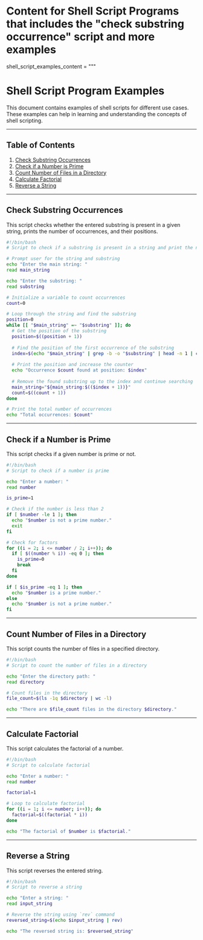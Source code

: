 # Content for Shell Script Programs that includes the "check substring occurrence" script and more examples

shell_script_examples_content = """
# Shell Script Program Examples

This document contains examples of shell scripts for different use cases. These examples can help in learning and understanding the concepts of shell scripting.

---

## Table of Contents

1. [Check Substring Occurrences](#check-substring-occurrences)
2. [Check if a Number is Prime](#check-if-a-number-is-prime)
3. [Count Number of Files in a Directory](#count-number-of-files-in-a-directory)
4. [Calculate Factorial](#calculate-factorial)
5. [Reverse a String](#reverse-a-string)

---

## Check Substring Occurrences

This script checks whether the entered substring is present in a given string, prints the number of occurrences, and their positions.

```bash
#!/bin/bash
# Script to check if a substring is present in a string and print the number of occurrences and their positions.

# Prompt user for the string and substring
echo "Enter the main string: "
read main_string

echo "Enter the substring: "
read substring

# Initialize a variable to count occurrences
count=0

# Loop through the string and find the substring
position=0
while [[ "$main_string" =~ "$substring" ]]; do
  # Get the position of the substring
  position=$((position + 1))
  
  # Find the position of the first occurrence of the substring
  index=$(echo "$main_string" | grep -b -o "$substring" | head -n 1 | cut -d: -f1)
  
  # Print the position and increase the counter
  echo "Occurrence $count found at position: $index"
  
  # Remove the found substring up to the index and continue searching
  main_string="${main_string:$(($index + 1))}"
  count=$((count + 1))
done

# Print the total number of occurrences
echo "Total occurrences: $count"
```

---

## Check if a Number is Prime
This script checks if a given number is prime or not.
```bash
#!/bin/bash
# Script to check if a number is prime

echo "Enter a number: "
read number

is_prime=1

# Check if the number is less than 2
if [ $number -le 1 ]; then
  echo "$number is not a prime number."
  exit
fi

# Check for factors
for ((i = 2; i <= number / 2; i++)); do
  if [ $((number % i)) -eq 0 ]; then
    is_prime=0
    break
  fi
done

if [ $is_prime -eq 1 ]; then
  echo "$number is a prime number."
else
  echo "$number is not a prime number."
fi
```

---

## Count Number of Files in a Directory
This script counts the number of files in a specified directory.
```bash
#!/bin/bash
# Script to count the number of files in a directory

echo "Enter the directory path: "
read directory

# Count files in the directory
file_count=$(ls -1q $directory | wc -l)

echo "There are $file_count files in the directory $directory."
```

---

## Calculate Factorial
This script calculates the factorial of a number.
```bash
#!/bin/bash
# Script to calculate factorial

echo "Enter a number: "
read number

factorial=1

# Loop to calculate factorial
for ((i = 1; i <= number; i++)); do
  factorial=$((factorial * i))
done

echo "The factorial of $number is $factorial."
```

---

## Reverse a String
This script reverses the entered string.
```bash
#!/bin/bash
# Script to reverse a string

echo "Enter a string: "
read input_string

# Reverse the string using `rev` command
reversed_string=$(echo $input_string | rev)

echo "The reversed string is: $reversed_string"
```
